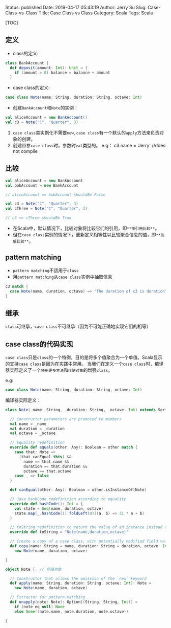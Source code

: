 Status: published
Date: 2019-04-17 05:43:19
Author: Jerry Su
Slug: Case-Class-vs-Class
Title: Case Class vs Class
Category: Scala
Tags: Scala

[TOC]

## 定义
- class的定义:
```scala
class BankAccount {
  def deposit(amount: Int): Unit = {
    if (amount > 0) balance = balance + amount
  }
```

- case class的定义:
```scala
case class Note(name: String, duration: String, octave: Int)
```

- 创建`BankAccount`和`Note`的实例：
```scala
val aliceAccount = new BankAccount()
val c3 = Note("C", "Quarter", 3)
```

1. `case class`类实例化不需要`new`, `case class`有一个默认的`apply`方法来负责对象的创建。
2. 创建带参`case class`时，参数时`val`类型的。 e.g： c3.name = 'Jerry' //does not compile

## 比较
```scala
val aliceAccount = new BankAccount
val bobAccount = new BankAccount

// aliceAccount == bobAccount shouldBe False

val c3 = Note("C", "Quarter", 3)
val cThree = Note("C", "Quarter", 3)

// c3 == cThree shouldBe True

```
- 在Scala中，默认情况下，比较对象将比较它们的引用，即`**按引用比较**`。
- 但在`case class`实例的情况下，重新定义相等性以比较聚合信息的值，即`**按值比较**`。

## pattern matching
- `pattern matching`不适用于`class`
- 用`pattern matching`从`case class`实例中抽取信息
```scala
c3 match {
  case Note(name, duration, octave) => "The duration of c3 is duration"
}
```

## 继承
`class`可继承，`case class`不可继承（因为不可能正确地实现它们的相等）

## case class的代码实现
`case class`只是`class`的一个特例，目的是将多个值聚合为一个单值。Scala显示的支持`case class`是因为在实践中常用。
当我们在定义一个`case class`时，编译器实际定义了一个`使用更多方法`和`伴随对象`的增强`class`。

e.g:
```scala
case class Note(name: String, duration: String, octave: Int)
```

编译器实际定义：
```scala
class Note(_name: String, _duration: String, _octave: Int) extends Serializable {  // Note class

  // Constructor parameters are promoted to members
  val name = _name
  val duration = _duration
  val octave = _octave

  // Equality redefinition
  override def equals(other: Any): Boolean = other match {
    case that: Note =>
      (that canEqual this) &&
        name == that.name &&
        duration == that.duration &&
        octave == that.octave
    case _ => false
  }

  def canEqual(other: Any): Boolean = other.isInstanceOf[Note]

  // Java hashCode redefinition according to equality
  override def hashCode(): Int = {
    val state = Seq(name, duration, octave)
    state.map(_.hashCode()).foldLeft(0)((a, b) => 31 * a + b)
  }

  // toString redefinition to return the value of an instance instead of its memory addres
  override def toString = "Note(name,duration,octave)"

  // Create a copy of a case class, with potentially modified field values
  def copy(name: String = name, duration: String = duration, octave: Int = octave): Note =
    new Note(name, duration, octave)

}

object Note {  // 伴随对象

  // Constructor that allows the omission of the `new` keyword
  def apply(name: String, duration: String, octave: Int): Note =
    new Note(name, duration, octave)

  // Extractor for pattern matching
  def unapply(note: Note): Option[(String, String, Int)] =
    if (note eq null) None
    else Some((note.name, note.duration, note.octave))

}
```